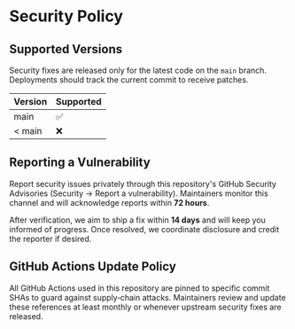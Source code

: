 # Security Policy

## Supported Versions

Security fixes are released only for the latest code on the `main` branch.
Deployments should track the current commit to receive patches.

| Version | Supported |
| ------- | --------- |
| main    | ✅        |
| < main  | ❌        |

## Reporting a Vulnerability

Report security issues privately through this repository's GitHub Security
Advisories (Security → Report a vulnerability). Maintainers monitor this
channel and will acknowledge reports within **72 hours**.

After verification, we aim to ship a fix within **14 days** and will keep you
informed of progress. Once resolved, we coordinate disclosure and credit the
reporter if desired.

## GitHub Actions Update Policy

All GitHub Actions used in this repository are pinned to specific commit SHAs
to guard against supply‑chain attacks. Maintainers review and update these
references at least monthly or whenever upstream security fixes are released.
